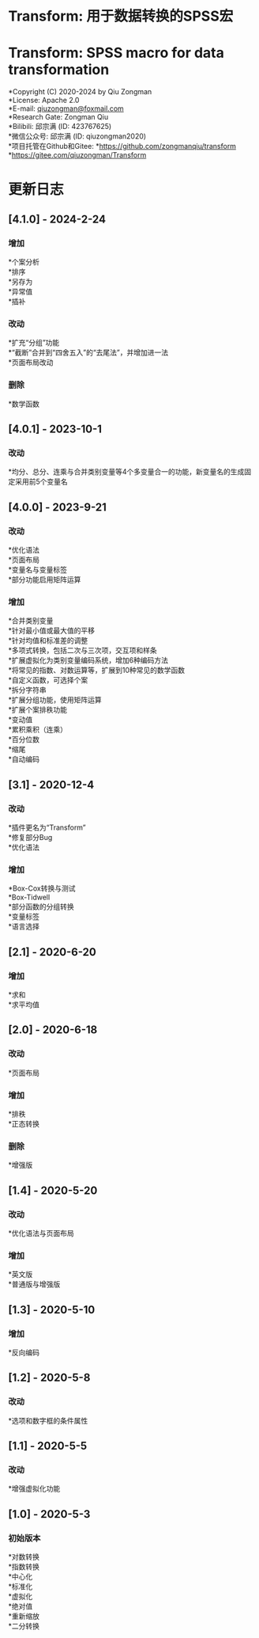 # Transform: 用于数据转换的SPSS宏   
# Transform: SPSS macro for data transformation 
*Copyright (C) 2020-2024 by Qiu Zongman    
*License: Apache 2.0    
*E-mail: qiuzongman@foxmail.com    
*Research Gate: Zongman Qiu    
*Bilibili: 邱宗满 (ID: 423767625)    
*微信公众号: 邱宗满 (ID: qiuzongman2020)    
*项目托管在Github和Gitee: 
*https://github.com/zongmanqiu/transform   
*https://gitee.com/qiuzongman/Transform    
   
# 更新日志    
## [4.1.0] - 2024-2-24    
### 增加    
*个案分析    
*排序    
*另存为    
*异常值    
*插补    
### 改动    
*扩充“分组”功能    
*“截断”合并到“四舍五入”的“去尾法”，并增加进一法    
*页面布局改动    
### 删除    
*数学函数    
## [4.0.1] - 2023-10-1    
### 改动    
*均分、总分、连乘与合并类别变量等4个多变量合一的功能，新变量名的生成固定采用前5个变量名    
## [4.0.0] - 2023-9-21    
### 改动    
*优化语法    
*页面布局    
*变量名与变量标签    
*部分功能启用矩阵运算    
### 增加    
*合并类别变量    
*针对最小值或最大值的平移    
*针对均值和标准差的调整    
*多项式转换，包括二次与三次项，交互项和样条    
*扩展虚拟化为类别变量编码系统，增加6种编码方法    
*将常见的指数、对数运算等，扩展到10种常见的数学函数    
*自定义函数，可选择个案    
*拆分字符串    
*扩展分组功能，使用矩阵运算    
*扩展个案排秩功能    
*变动值    
*累积乘积（连乘）    
*百分位数    
*缩尾    
*自动编码    
## [3.1] - 2020-12-4    
### 改动    
*插件更名为“Transform”    
*修复部分Bug    
*优化语法    
### 增加    
*Box-Cox转换与测试    
*Box-Tidwell    
*部分函数的分组转换    
*变量标签    
*语言选择    
## [2.1] - 2020-6-20    
### 增加    
*求和    
*求平均值   
## [2.0] - 2020-6-18    
### 改动    
*页面布局    
### 增加    
*排秩    
*正态转换    
### 删除    
*增强版    
## [1.4] - 2020-5-20    
### 改动    
*优化语法与页面布局    
### 增加    
*英文版    
*普通版与增强版    
## [1.3] - 2020-5-10    
### 增加    
*反向编码    
## [1.2] - 2020-5-8    
### 改动    
*选项和数字框的条件属性    
## [1.1] - 2020-5-5    
### 改动    
*增强虚拟化功能    
## [1.0] - 2020-5-3    
### 初始版本    
*对数转换    
*指数转换    
*中心化    
*标准化    
*虚拟化    
*绝对值    
*重新缩放    
*二分转换    

